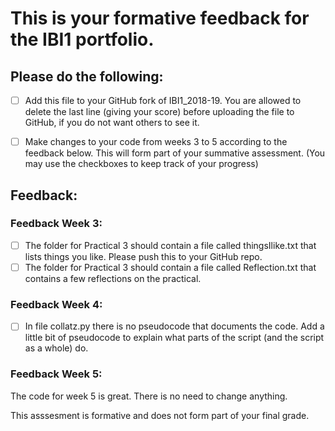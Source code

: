 # This is your formative feedback for the IBI1 portfolio.


## Please do the following:

- [ ] Add this file to your GitHub fork of IBI1_2018-19. You are allowed to delete the last line (giving your score) before uploading the file to GitHub, if you do not want others to see it. 
- [ ] Make changes to your code from weeks 3 to 5 according to the feedback below. This will form part of your summative assessment. (You may use the checkboxes to keep track of your progress) 


## Feedback:

### Feedback Week 3:

- [ ]  The folder for Practical 3 should contain a file called thingsIlike.txt that lists things you like. Please push this to your GitHub repo.
- [ ] The folder for Practical 3 should contain a file called Reflection.txt that contains a few reflections on the practical.

### Feedback Week 4:

- [ ] In file collatz.py there is no pseudocode that documents the code. Add a little bit of pseudocode to explain what parts of the script (and the script as a whole) do. 

### Feedback Week 5:

The code for week 5 is great. There is no need to change anything.




This asssesment is formative and does not form part of your final grade. 

